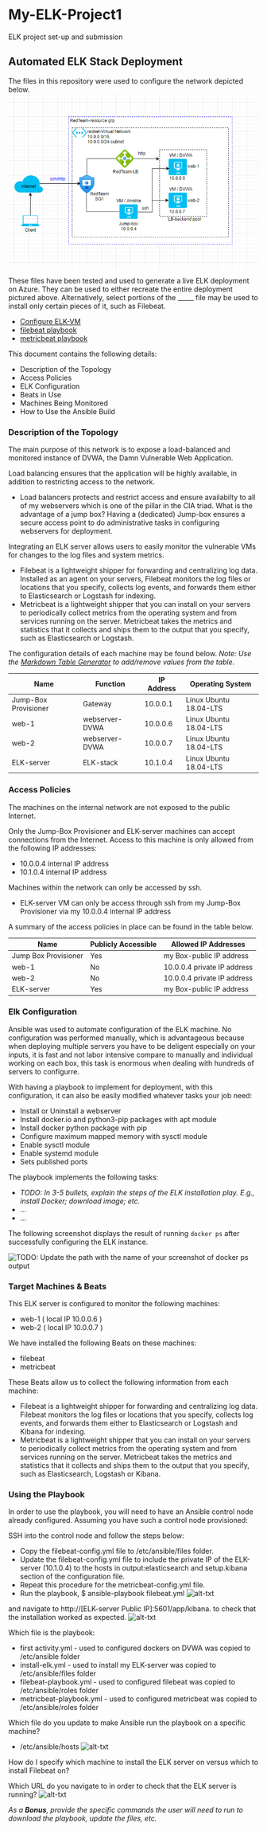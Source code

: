 # My-ELK-Project1
ELK project set-up and submission
## Automated ELK Stack Deployment

The files in this repository were used to configure the network depicted below.
![alt-txt](https://github.com/sparkplug007/My-ELK-Project1/blob/main/Diagrams/network_diagram.png)

These files have been tested and used to generate a live ELK deployment on Azure. They can be used to either recreate the entire deployment pictured above. Alternatively, select portions of the _____ file may be used to install only certain pieces of it, such as Filebeat.

 - [Configure ELK-VM](https://github.com/sparkplug007/My-ELK-Project1/blob/867fee882ea9228db0516ec585ba15d09f645b8c/Ansible/install-elk.yml)
 - [filebeat playbook](https://github.com/sparkplug007/My-ELK-Project1/blob/867fee882ea9228db0516ec585ba15d09f645b8c/Ansible/filebeat-playbook.yml)
 - [metricbeat playbook](https://github.com/sparkplug007/My-ELK-Project1/blob/867fee882ea9228db0516ec585ba15d09f645b8c/Ansible/metricbeat-playbook.yml)

This document contains the following details:
 - Description of the Topology
 - Access Policies
 - ELK Configuration
 - Beats in Use
 - Machines Being Monitored
 - How to Use the Ansible Build


### Description of the Topology

The main purpose of this network is to expose a load-balanced and monitored instance of DVWA, the Damn Vulnerable Web Application.

Load balancing ensures that the application will be highly available, in addition to restricting access to the network.
- Load balancers protects and restrict access and ensure availabilty to all of my webservers which is one of the pillar in the CIA triad. What is the advantage of a jump box? Having a (dedicated) Jump-box ensures a secure access point to do administrative tasks
in configuring webservers for deployment. 

Integrating an ELK server allows users to easily monitor the vulnerable VMs for changes to the log files and system metrics.
- Filebeat is a lightweight shipper for forwarding and centralizing log data. Installed as an agent on your servers, Filebeat monitors the log files or locations that you specify, collects log events, and forwards them either to Elasticsearch or Logstash for indexing.
- Metricbeat is a lightweight shipper that you can install on your servers to periodically collect metrics from the operating system and from services running on the server. Metricbeat takes the metrics and statistics that it collects and ships them to the output that you specify, such as Elasticsearch or Logstash.

The configuration details of each machine may be found below.
_Note: Use the [Markdown Table Generator](http://www.tablesgenerator.com/markdown_tables) to add/remove values from the table_.

| Name     | Function                   | IP Address       | Operating System        |
|----------|----------------------------|------------------|-------------------------|
| Jump-Box Provisioner | Gateway        | 10.0.0.1         | Linux Ubuntu 18.04-LTS  |
| web-1    | webserver-DVWA             | 10.0.0.6         | Linux Ubuntu 18.04-LTS  |
| web-2    | webserver-DVWA             | 10.0.0.7         | Linux Ubuntu 18.04-LTS  |
| ELK-server|ELK-stack                  | 10.1.0.4         | Linux Ubuntu 18.04-LTS  |

### Access Policies

The machines on the internal network are not exposed to the public Internet. 

Only the Jump-Box Provisioner and ELK-server machines can accept connections from the Internet. Access to this machine is only allowed from the following IP addresses:
- 10.0.0.4 internal IP address
- 10.1.0.4 internal IP address

Machines within the network can only be accessed by ssh.
- ELK-server VM can only be access through ssh from my Jump-Box Provisioner via my 10.0.0.4 internal IP address

A summary of the access policies in place can be found in the table below.

| Name                  | Publicly Accessible | Allowed IP Addresses     |
|-----------------------|---------------------|--------------------------|
| Jump Box Provisioner  | Yes                 | my Box-public IP address |
| web-1                 | No                  | 10.0.0.4 private IP address|
| web-2                 | No                  | 10.0.0.4 private IP address|
| ELK-server            | Yes                 | my Box-public IP address |

### Elk Configuration

Ansible was used to automate configuration of the ELK machine. No configuration was performed manually, which is advantageous because when deploying multiple servers you have to be deligent especially on your inputs, it is fast and not labor intensive compare to manually and individual working on each box, this task is enormous when dealing with hundreds of servers to configurre.

With having a playbook to implement for deployment, with this configuration, it can also be easily modified whatever tasks your job need:
- Install or Uninstall a webserver
- Install docker.io and python3-pip packages with apt module
- Install docker python package with pip
- Configure maximum mapped memory with sysctl module
- Enable sysctl module
- Enable systemd module
- Sets published ports

The playbook implements the following tasks:
- _TODO: In 3-5 bullets, explain the steps of the ELK installation play. E.g., install Docker; download image; etc._
- ...
- ...

The following screenshot displays the result of running `docker ps` after successfully configuring the ELK instance.








![TODO: Update the path with the name of your screenshot of docker ps output](Images/docker_ps_output.png)

### Target Machines & Beats
This ELK server is configured to monitor the following machines:
- web-1 ( local IP 10.0.0.6 )
- web-2 ( local IP 10.0.0.7 )

We have installed the following Beats on these machines:
- filebeat
- metricbeat

These Beats allow us to collect the following information from each machine:
- Filebeat is a lightweight shipper for forwarding and centralizing log data. Filebeat monitors the log files or locations that you specify, collects log events, and forwards them either to Elasticsearch or Logstash and Kibana for indexing.
- Metricbeat is a lightweight shipper that you can install on your servers to periodically collect metrics from the operating system and from services running on the server. Metricbeat takes the metrics and statistics that it collects and ships them to the output that you specify, such as Elasticsearch, Logstash or Kibana.

### Using the Playbook
In order to use the playbook, you will need to have an Ansible control node already configured. Assuming you have such a control node provisioned: 

SSH into the control node and follow the steps below:
- Copy the filebeat-config.yml file to /etc/ansible/files folder.
- Update the filebeat-config.yml file to include the private IP of the ELK-server (10.1.0.4) to the hosts in output:elasticsearch and setup.kibana section of the configuration file.
- Repeat this procedure for the metricbeat-config.yml file.
- Run the playbook, $ ansible-playbook filebeat.yml
![alt-txt](https://github.com)

and navigate to http://[ELK-server Public IP]:5601/app/kibana. to check that the installation worked as expected.
![alt-txt](https://github.com)

Which file is the playbook:
- first activity.yml - used to configured dockers on DVWA was copied to /etc/ansible folder
- install-elk.yml - used to install my ELK-server was copied to /etc/ansible/files folder
- filebeat-playbook.yml - used to configured filebeat was copied to /etc/ansible/roles folder
- metricbeat-playbook.yml - used to configured metricbeat was copied to /etc/ansible/roles folder

Which file do you update to make Ansible run the playbook on a specific machine?
- /etc/ansible/hosts
![alt-txt](https://github.com)

How do I specify which machine to install the ELK server on versus which to install Filebeat on?

Which URL do you navigate to in order to check that the ELK server is running?
![alt-txt](https://github.com)

_As a **Bonus**, provide the specific commands the user will need to run to download the playbook, update the files, etc._
